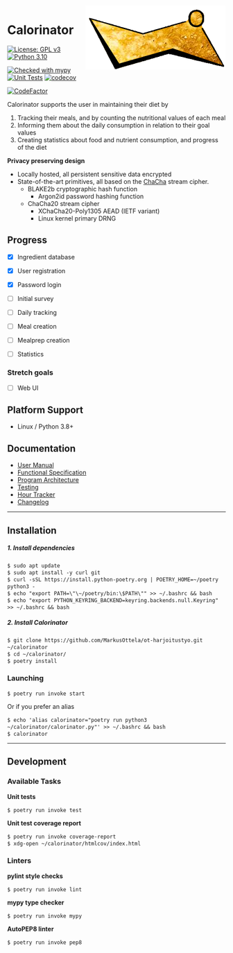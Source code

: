 <img align="right" src="https://raw.githubusercontent.com/MarkusOttela/ot-harjoitustyo/master/logo.png" style="position: relative; top: 0; left: 0;">

# Calorinator 

[![License: GPL v3](https://img.shields.io/badge/License-GPLv3-blue.svg)](https://www.gnu.org/licenses/gpl-3.0)
[![Python 3.10](https://img.shields.io/badge/Python-3.10-informational)](https://python.org)

[![Checked with mypy](http://www.mypy-lang.org/static/mypy_badge.svg)](http://mypy-lang.org/)
[![Unit Tests](https://github.com/MarkusOttela/ot-harjoitustyo/actions/workflows/unit_tests.yml/badge.svg?branch=master)](https://github.com/MarkusOttela/ot-harjoitustyo/actions/workflows/unit_tests.yml)
[![codecov](https://codecov.io/gh/MarkusOttela/ot-harjoitustyo/branch/master/graph/badge.svg?token=W1LR4KBFNX)](https://codecov.io/gh/MarkusOttela/ot-harjoitustyo)

[![CodeFactor](https://www.codefactor.io/repository/github/markusottela/ot-harjoitustyo/badge)](https://www.codefactor.io/repository/github/markusottela/ot-harjoitustyo)

Calorinator supports the user in maintaining their diet by
  1. Tracking their meals, and by counting the nutritional values of each meal
  2. Informing them about the daily consumption in relation to their goal values
  3. Creating statistics about food and nutrient consumption, and progress of the diet

**Privacy preserving design**

* Locally hosted, all persistent sensitive data encrypted
* State-of-the-art primitives, all based on the [ChaCha](https://cr.yp.to/chacha/chacha-20080128.pdf) stream cipher.
  * BLAKE2b cryptographic hash function
    * Argon2id password hashing function
  * ChaCha20 stream cipher
    * XChaCha20-Poly1305 AEAD (IETF variant)
    * Linux kernel primary DRNG


## Progress

* [x] Ingredient database
* [x] User registration
* [x] Password login
* [ ] Initial survey
* [ ] Daily tracking
* [ ] Meal creation
* [ ] Mealprep creation
* [ ] Statistics


### Stretch goals

* [ ] Web UI


## Platform Support

* Linux / Python 3.8+


## Documentation

* [User Manual](https://github.com/MarkusOttela/ot-harjoitustyo/blob/master/Documentation/01%20-%20User%20Manual.md)
* [Functional Specification](https://github.com/MarkusOttela/ot-harjoitustyo/blob/master/Documentation/02%20-%20Functional%20Specification.md)
* [Program Architecture](https://github.com/MarkusOttela/ot-harjoitustyo/blob/master/Documentation/03%20-%20Architectural%20Design.md)
* [Testing](https://github.com/MarkusOttela/ot-harjoitustyo/blob/master/Documentation/04%20-%20Testing.md)
* [Hour Tracker](https://github.com/MarkusOttela/ot-harjoitustyo/blob/master/Documentation/05%20-%20Hour%20Tracker.md)
* [Changelog](https://github.com/MarkusOttela/ot-harjoitustyo/blob/master/Documentation/06%20-%20Changelog.md)

---

## Installation

##### 1. Install dependencies

```
$ sudo apt update
$ sudo apt install -y curl git
$ curl -sSL https://install.python-poetry.org | POETRY_HOME=~/poetry python3 -
$ echo "export PATH=\"\~/poetry/bin:\$PATH\"" >> ~/.bashrc && bash
$ echo "export PYTHON_KEYRING_BACKEND=keyring.backends.null.Keyring" >> ~/.bashrc && bash
```

##### 2. Install Calorinator
```
$ git clone https://github.com/MarkusOttela/ot-harjoitustyo.git ~/calorinator
$ cd ~/calorinator/
$ poetry install
```


### Launching

```
$ poetry run invoke start
```

Or if you prefer an alias

```
$ echo 'alias calorinator="poetry run python3 ~/calorinator/calorinator.py"' >> ~/.bashrc && bash
$ calorinator 
```

---

## Development


### Available Tasks


**Unit tests**

```
$ poetry run invoke test
```

**Unit test coverage report**

```
$ poetry run invoke coverage-report
$ xdg-open ~/calorinator/htmlcov/index.html
```


### Linters

**pylint style checks**

```
$ poetry run invoke lint
```

**mypy type checker**

```
$ poetry run invoke mypy
```

**AutoPEP8 linter**

```
$ poetry run invoke pep8
```
